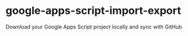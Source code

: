 # google-apps-script-import-export
Download your Google Apps Script project locally and sync with GitHub
